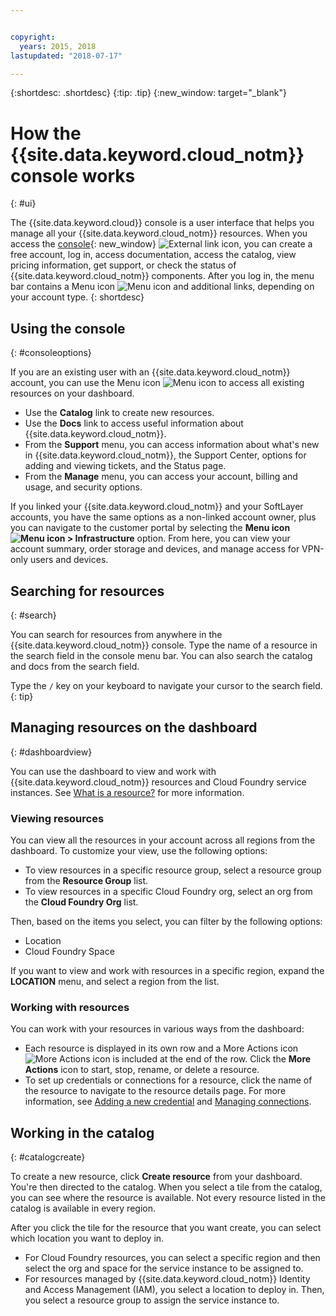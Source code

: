 ```yaml
---


copyright:
  years: 2015, 2018
lastupdated: "2018-07-17"

---
```


{:shortdesc: .shortdesc}
{:tip: .tip}
{:new_window: target="_blank"}

# How the {{site.data.keyword.cloud_notm}} console works
{: #ui}

The {{site.data.keyword.cloud}} console is a user interface that helps you manage all your {{site.data.keyword.cloud_notm}} resources. When you access the [console](https://console.bluemix.net){: new_window} ![External link icon](../icons/launch-glyph.svg "External link icon"), you can create a free account, log in, access documentation, access the catalog, view pricing information, get support, or check the status of {{site.data.keyword.cloud_notm}} components. After you log in, the menu bar contains a Menu icon  ![Menu icon](../icons/icon_hamburger.svg)  and additional links, depending on your account type.
{: shortdesc}

## Using the console
{: #consoleoptions}

If you are an existing user with an {{site.data.keyword.cloud_notm}} account, you can use the Menu icon  ![Menu icon](../icons/icon_hamburger.svg)  to access all existing resources on your dashboard.
  * Use the **Catalog** link to create new resources.
  * Use the **Docs** link to access useful information about {{site.data.keyword.cloud_notm}}.
  * From the **Support** menu, you can access information about what's new in {{site.data.keyword.cloud_notm}}, the Support Center, options for adding and viewing tickets, and the Status page.
  * From the **Manage** menu, you can access your account, billing and usage, and security options.

If you linked your {{site.data.keyword.cloud_notm}} and your SoftLayer accounts, you have the same options as a non-linked account owner, plus you can navigate to the customer portal by selecting the **Menu icon  ![Menu icon](../icons/icon_hamburger.svg) > Infrastructure** option. From here, you can view your account summary, order storage and devices, and manage access for VPN-only users and devices.

## Searching for resources
{: #search}

You can search for resources from anywhere in the {{site.data.keyword.cloud_notm}} console. Type the name of a resource in the search field in the console menu bar. You can also search the catalog and docs from the search field.

Type the `/` key on your keyboard to navigate your cursor to the search field.
{: tip}

## Managing resources on the dashboard
{: #dashboardview}

You can use the dashboard to view and work with {{site.data.keyword.cloud_notm}} resources and Cloud Foundry service instances. See [What is a resource?](/docs/resources/acct_resources.html#resource) for more information.

### Viewing resources

You can view all the resources in your account across all regions from the dashboard. To customize your view, use the following options:

  * To view resources in a specific resource group, select a resource group from the **Resource Group** list.
  * To view resources in a specific Cloud Foundry org, select an org from the **Cloud Foundry Org** list.

Then, based on the items you select, you can filter by the following options:

  * Location
  * Cloud Foundry Space
  
If you want to view and work with resources in a specific region, expand the **LOCATION** menu, and select a region from the list.

### Working with resources

You can work with your resources in various ways from the dashboard:

  * Each resource is displayed in its own row and a More Actions icon  ![More Actions icon](../icons/overflow-menu.svg)  is included at the end of the row. Click the **More Actions** icon to start, stop, rename, or delete a resource.
  * To set up credentials or connections for a resource, click the name of the resource to navigate to the resource details page. For more information, see [Adding a new credential](/docs/resources/service_credentials.html) and [Managing connections](/docs/resources/connecting_apps.html#connect_app).

## Working in the catalog
{: #catalogcreate}

To create a new resource, click **Create resource** from your dashboard. You're then directed to the catalog. When you select a tile from the catalog, you can see where the resource is available. Not every resource listed in the catalog is available in every region.

After you click the tile for the resource that you want create, you can select which location you want to deploy in.

  * For Cloud Foundry resources, you can select a specific region and then select the org and space for the service instance to be assigned to.
  * For resources managed by {{site.data.keyword.cloud_notm}} Identity and Access Management (IAM), you select a location to deploy in. Then, you select a resource group to assign the service instance to.
